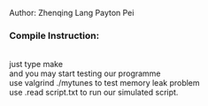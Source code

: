 Author: Zhenqing Lang
        Payton Pei

### Compile Instruction:
  <br>just type make
  <br>and you may start testing our programme
  <br>use valgrind ./mytunes to test memory leak problem
  <br>use .read script.txt to run our simulated script.
